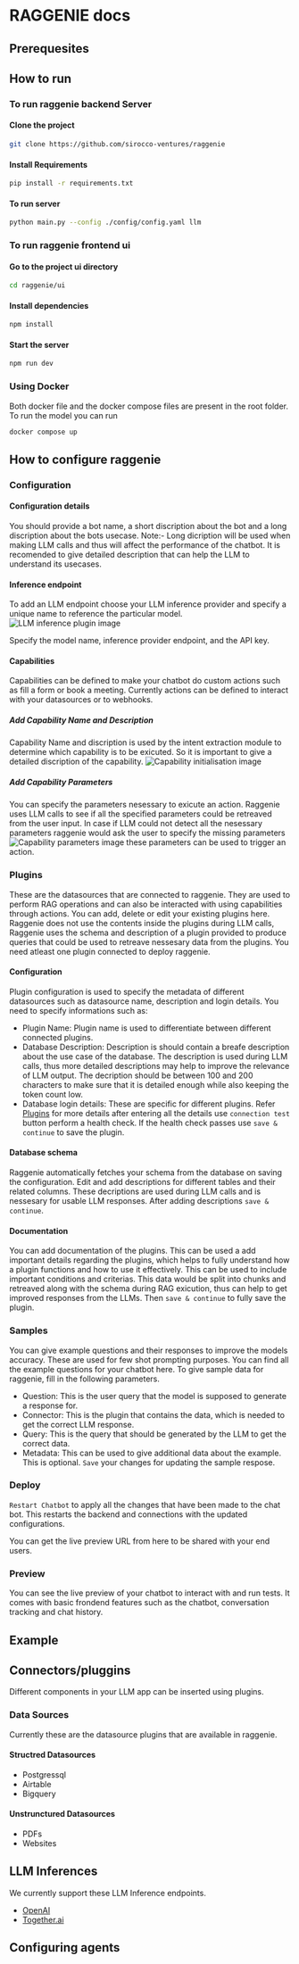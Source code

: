 # RAGGENIE docs

## Prerequesites

## How to run

### To run raggenie backend Server

#### Clone the project
```bash
git clone https://github.com/sirocco-ventures/raggenie
```

#### Install Requirements
```bash
pip install -r requirements.txt
```

#### To run server
```bash
python main.py --config ./config/config.yaml llm
```

### To run raggenie frontend ui


#### Go to the project ui directory

```bash
cd raggenie/ui
```

#### Install dependencies

```bash
npm install
```

#### Start the server

```bash
npm run dev
```

<!-- ### Using RAGGENIE backend API
To run just the backend API you can run -->
### Using Docker
Both docker file and the docker compose files are present in the root folder. To run the model you can run
```bash
docker compose up
```

## How to configure raggenie

### Configuration
#### Configuration details
You should provide a bot name, a short discription about the bot and a long discription about the bots usecase.
Note:- Long dicription will be used when making LLM calls and thus will affect the performance of the chatbot. It is recomended to give detailed description that can help the LLM to understand its usecases.

#### Inference endpoint
To add an LLM endpoint choose your LLM inference provider and specify a unique name to reference the particular model.
![LLM inference plugin image](../../static/img/inferance_end_point.png?raw=true)

Specify the model name, inference provider endpoint, and the API key.

#### Capabilities
Capabilities can be defined to make your chatbot do custom actions such as fill a form or book a meeting. Currently actions can be defined to interact with your datasources or to webhooks.
##### Add Capability Name and Description
Capability Name and discription is used by the intent extraction module to determine which capability is to be exicuted. So it is important to give a detailed discription of the capability.
![Capability initialisation image](../../static/img/Capbilities.png?raw=true)
##### Add Capability Parameters
You can specify the parameters nesessary to exicute an action. Raggenie uses LLM calls to see if all the specified parameters could be retreaved from the user input. In case if LLM could not detect all the nesessary parameters raggenie would ask the user to specify the missing parameters
![Capability parameters image](../../static/img/Create_parameter.png?raw=true)
these parameters can be used to trigger an action.

### Plugins
These are the datasources that are connected to raggenie. They are used to perform RAG operations and can also be interacted with using capabilities through actions. You can add, delete or edit your existing plugins here. Raggenie does not use the contents inside the plugins during LLM calls, Raggenie uses the schema and description of a plugin provided to produce queries that could be used to retreave nessesary data from the plugins. You need atleast one plugin connected to deploy raggenie.

#### Configuration
Plugin configuration is used to specify the metadata of different datasources such as datasource name, description and login details.
You need to specify informations such as:
* Plugin Name: Plugin name is used to differentiate between different connected plugins.
* Database Description: Description is should contain a breafe description about the use case of the database. The description is used during LLM calls, thus more detailed descriptions may help to improve the relevance of LLM output. The decription should be between 100 and 200 characters to make sure that it is detailed enough while also keeping the token count low.
* Database login details: These are specific for different plugins. Refer [Plugins]("../../docs/tutorial-basics/markdown-features.mdx") for more details
after entering all the details use `connection test` button perform a health check. If the health check passes use `save & continue` to save the plugin.

#### Database schema
Raggenie automatically fetches your schema from the database on saving the configuration. Edit and add descriptions for different tables and their related columns. These decriptions are used during LLM calls and is nessesary for usable LLM responses. After adding descriptions `save & continue`.

#### Documentation
You can add documentation of the plugins. This can be used a add important details regarding the plugins, which helps to fully understand how a plugin functions and how to use it effectively. This can be used to include important conditions and criterias. This data would be split into chunks and retreaved along with the schema during RAG exicution, thus can help to get improved responses from the LLMs. Then `save & continue` to fully save the plugin.

### Samples
You can give example questions and their responses to improve the models accuracy. These are used for few shot prompting purposes. You can find all the example questions for your chatbot here. To give sample data for raggenie, fill in the following parameters.
* Question: This is the user query that the model is supposed to generate a response for.
* Connector: This is the plugin that contains the data, which is needed to get the correct LLM response.
* Query: This is the query that should be generated by the LLM to get the correct data.
* Metadata: This can be used to give additional data about the example. This is optional.
`Save` your changes for updating the sample respose.

### Deploy
`Restart Chatbot` to apply all the changes that have been made to the chat bot. This restarts the backend and connections with the updated configurations.

You can get the live preview URL from here to be shared with your end users.

### Preview
You can see the live preview of your chatbot to interact with and run tests. It comes with basic frondend features such as the chatbot, conversation tracking and chat history.

## Example


## Connectors/pluggins
Different components in your LLM app can be inserted using plugins.
### Data Sources
Currently these are the datasource plugins that are available in raggenie.
#### Structred Datasources
* Postgressql
* Airtable
* Bigquery
#### Unstrunctured Datasources
* PDFs
* Websites


## LLM Inferences
We currently support these LLM Inference endpoints.
* [OpenAI](https://openai.com/index/openai-api/)
* [Together.ai](https://www.together.ai/)

## Configuring agents